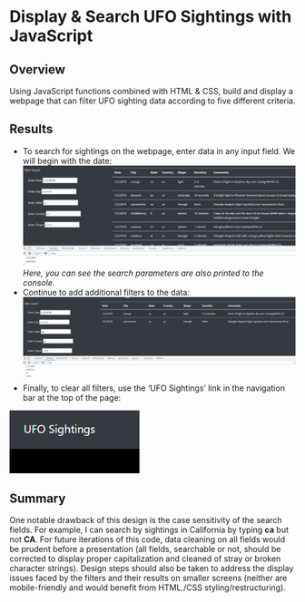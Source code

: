 #  Display & Search UFO Sightings with JavaScript
## Overview 
Using JavaScript functions combined with HTML & CSS, build and display a webpage that can filter UFO sighting data according to five different criteria. 
## Results 
- To search for sightings on the webpage, enter data in any input field. We will begin with the date:
![datesearch.png](static/Images/datesearch.png)
*Here, you can see the search parameters are also printed to the console.* 
- Continue to add additional filters to the data: 
![datestate.png](static/Images/datestate.png)
- Finally, to clear all filters, use the ‘UFO Sightings’ link in the navigation bar at the top of the page:

![navbar.png](static/Images/navbar.png)
## Summary
One notable drawback of this design is the case sensitivity of the search fields. For example, I can search by sightings in California by typing **ca** but not **CA**. For future iterations of this code, data cleaning on all fields would be prudent before a presentation (all fields, searchable or not, should be corrected to display proper capitalization and cleaned of stray or broken character strings). Design steps should also be taken to address the display issues faced by the filters and their results on smaller screens (neither are mobile-friendly and would benefit from HTML./CSS styling/restructuring).
